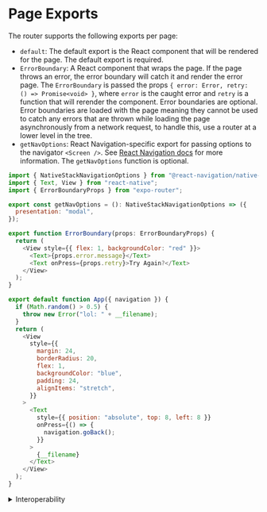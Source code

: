 # Page Exports

The router supports the following exports per page:

- `default`: The default export is the React component that will be rendered for the page. The default export is required.
- `ErrorBoundary`: A React component that wraps the page. If the page throws an error, the error boundary will catch it and render the error page. The `ErrorBoundary` is passed the props `{ error: Error, retry: () => Promise<void> }`, where `error` is the caught error and `retry` is a function that will rerender the component. Error boundaries are optional. Error boundaries are loaded with the page meaning they cannot be used to catch any errors that are thrown while loading the page asynchronously from a network request, to handle this, use a router at a lower level in the tree.
- `getNavOptions`: React Navigation-specific export for passing options to the navigator `<Screen />`. See [React Navigation docs](https://reactnavigation.org/docs/screen-options-resolution/#passing-options-to-a-screen) for more information. The `getNavOptions` function is optional.

```js
import { NativeStackNavigationOptions } from "@react-navigation/native-stack";
import { Text, View } from "react-native";
import { ErrorBoundaryProps } from "expo-router";

export const getNavOptions = (): NativeStackNavigationOptions => ({
  presentation: "modal",
});

export function ErrorBoundary(props: ErrorBoundaryProps) {
  return (
    <View style={{ flex: 1, backgroundColor: "red" }}>
      <Text>{props.error.message}</Text>
      <Text onPress={props.retry}>Try Again?</Text>
    </View>
  );
}

export default function App({ navigation }) {
  if (Math.random() > 0.5) {
    throw new Error("lol: " + __filename);
  }
  return (
    <View
      style={{
        margin: 24,
        borderRadius: 20,
        flex: 1,
        backgroundColor: "blue",
        padding: 24,
        alignItems: "stretch",
      }}
    >
      <Text
        style={{ position: "absolute", top: 8, left: 8 }}
        onPress={() => {
          navigation.goBack();
        }}
      >
        {__filename}
      </Text>
    </View>
  );
}
```

<details>
  <summary>Interoperability</summary>

The exports convention is somewhat similar to [Redwood cells](https://redwoodjs.com/docs/cells) and data loading in [Remix](https://remix.run/docs/en/v1/api/conventions#data-loading), Next.js, etc.

</details>
